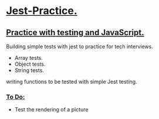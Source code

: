 <h1><ins>Jest-Practice.</ins></h1>

<h2><ins> Practice with testing and JavaScript. </ins></h2>

<p>Building simple tests with jest to practice for tech interviews.</p>

<ul>
  <li>Array tests.</li>
  <li>Object tests.</li>
  <li>String tests.</li>
</ul>

<p>writing functions to be tested with simple Jest testing.</p>


<h3> <ins> To Do: </ins></h3>
<ul>
  <li> Test the rendering of a picture</li>
</ul>
